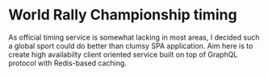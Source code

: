 # World Rally Championship timing

As official timing service is somewhat lacking in most areas, I decided such a global sport could do better than clumsy SPA application.
Aim here is to create high availabilty client oriented service built on top of GraphQL protocol with Redis-based caching.


